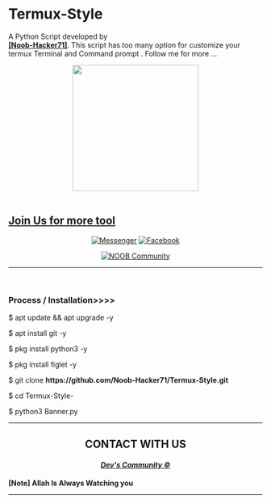 # Termux-Style
A Python Script developed by <a href="https://github.com/Noob-Hacker71"><br><b>[Noob-Hacker71]</b></a>. This script has too many option for customize your termux Terminal and Command prompt . Follow me for more ...

<div align="center">
  <a href=https://facebook.com/community.dev.04">
    <img width="250" heigth="250" src="https://a.top4top.io/p_2321kjq660.jpeg">
</div>


<!-- HOW THIS WORK BRO🖕🖕🖕 -->

<br>

<div align="center">



</div align = "center">

<h2>Join Us for more tool</h2>
<div align="center">
<a href="https://m.me/community.dev.04"><img title="Messenger" src="https://img.shields.io/badge/Chat-Messenger-blue?style=flat&logo=messenger"></a>
<a href="https://www.facebook.com/groups/2078563798832259/?ref=share"><img title="Facebook" src="https://img.shields.io/badge/View-Facebook-blue?style=flat&logo=Facebook"></a>

<a href="https://github.com/Noob-Hacker71"><img title="NOOB Community " src="https://img.shields.io/badge/NOOB-Community-green?colorA=%23ff0000&colorB=%23017e40&style=flat"></a>
</div>
<hr>
<br>

### Process / Installation>>>>


<p>$ apt update && apt upgrade -y</p>

<p>$ apt install git -y</p>

<p>$ pkg install python3 -y</p>

<p>$ pkg install figlet -y </p>

<p>$ git clone <b>https://github.com/Noob-Hacker71/Termux-Style.git</b></p>

<p>$ cd Termux-Style-</p>

<p>$ python3 Banner.py</p>


<hr>



<div align="center">

<h2>CONTACT WITH US</h2>

<h4><i><b><a href ="https://www.facebook.com/community.dev.04/">Dev's Community ©</a></b></i></h4>

</div>

<b>[Note] Allah Is Always Watching you</b>
<hr>
